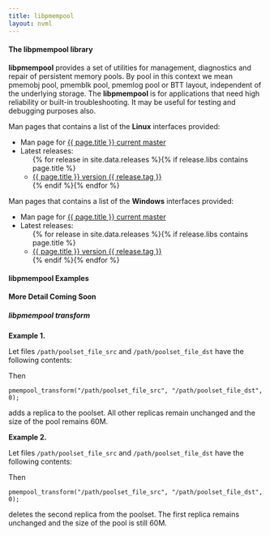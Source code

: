```yaml
---
title: libpmempool
layout: nvml
---
```


#### The libpmempool library

**libpmempool** provides a set of utilities for management, diagnostics and
repair of persistent memory pools.
By pool in this context we mean pmemobj pool, pmemblk pool, pmemlog pool or
BTT layout, independent of the underlying storage.
The **libpmempool** is for applications that need high reliability or built-in
troubleshooting. It may be useful for testing and debugging purposes also.

Man pages that contains a list of the **Linux** interfaces provided:

<ul>
  <li>Man page for <a href="../manpages/master/{{ page.title }}.3.html">{{ page.title }} current master</a></li>
  <li>Latest releases:
    <ul>
      {% for release in site.data.releases %}{% if release.libs contains page.title %}
      <li><a href="../manpages/v{{ release.tag }}/{{ page.title }}.3.html">{{ page.title }} version {{ release.tag }}</a></li>
      {% endif %}{% endfor %}
    </ul>
  </li>
</ul>

Man pages that contains a list of the **Windows** interfaces provided:

<ul>
  <li>Man page for <a href="../manpages/master/windows{{ page.title }}.3.html">{{ page.title }} current master</a></li>
  <li>Latest releases:
    <ul>
      {% for release in site.data.releases %}{% if release.libs contains page.title %}
      <li><a href="../manpages/v{{ release.tag }}/windows/{{ page.title }}.3.html">{{ page.title }} version {{ release.tag }}</a></li>
      {% endif %}{% endfor %}
    </ul>
  </li>
</ul>

#### libpmempool Examples

**More Detail Coming Soon**

<code data-gist-id='krzycz/53f5b5f33cc6bfbbd80c04a3209202d0' data-gist-file='manpage.c' data-gist-line='37-96' data-gist-highlight-line='41' data-gist-hide-footer='true'></code>

##### libpmempool transform #####

**Example 1.**

Let files `/path/poolset_file_src` and `/path/poolset_file_dst` have the
following contents:


<code data-gist-id='wojtuss/06c22e3a8340e85574cc89d767ae2534' data-gist-file='poolset_file_src' data-gist-hide-footer='true'></code>

<code data-gist-id='wojtuss/b9693dd0f1f8962bf01eb0791a68128a' data-gist-file='poolset_file_dst' data-gist-hide-footer='true'></code>

Then

`pmempool_transform("/path/poolset_file_src", "/path/poolset_file_dst", 0);`

adds a replica to the poolset. All other replicas remain unchanged and
the size of the pool remains 60M.


**Example 2.**

Let files `/path/poolset_file_src` and `/path/poolset_file_dst` have the
following contents:

<code data-gist-id='wojtuss/06c22e3a8340e85574cc89d767ae2534' data-gist-file='poolset_file_src' data-gist-hide-footer='true'></code>

<code data-gist-id='wojtuss/f535a8ced7a34522f8b6189c9ddd7e89' data-gist-file='poolset_file_dst' data-gist-hide-footer='true'></code>

Then

`pmempool_transform("/path/poolset_file_src", "/path/poolset_file_dst", 0);`

deletes the second replica from the poolset. The first replica remains unchanged and
the size of the pool is still 60M.

